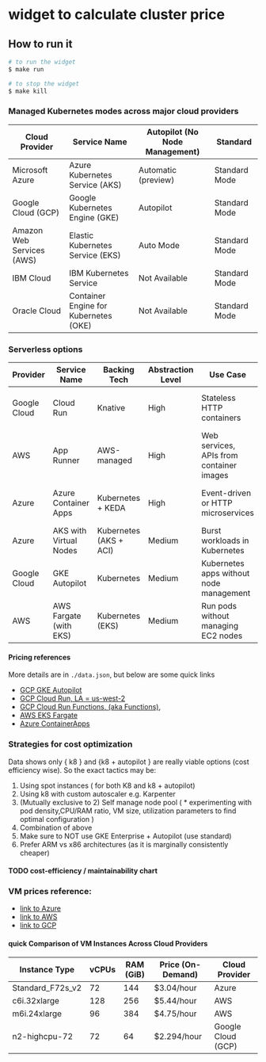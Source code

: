 
# widget to calculate cluster price

## How to run it 


```bash
# to run the widget
$ make run
```

```bash
# to stop the widget
$ make kill
```


### Managed Kubernetes modes across major cloud providers

| Cloud Provider     | Service Name                     | Autopilot (No Node Management) | Standard                |
|--------------------|----------------------------------|--------------------------------|-------------------------|
| Microsoft Azure    | Azure Kubernetes Service (AKS)   | Automatic (preview)            | Standard Mode           |
| Google Cloud (GCP) | Google Kubernetes Engine (GKE)   | Autopilot                      | Standard Mode           |
| Amazon Web Services (AWS) | Elastic Kubernetes Service (EKS) | Auto Mode               | Standard Mode           |
| IBM Cloud          | IBM Kubernetes Service           | Not Available                  | Standard Mode           |
| Oracle Cloud       | Container Engine for Kubernetes (OKE) | Not Available             | Standard Mode           |

### Serverless options 
| Provider      | Service Name           | Backing Tech          | Abstraction Level | Use Case                                      | Pricing Model                       |
|---------------|------------------------|-----------------------|-------------------|-----------------------------------------------|-------------------------------------|
| Google Cloud  | Cloud Run              | Knative               | High              | Stateless HTTP containers                      | Per request + CPU/Memory per sec  [link to pricing](https://cloud.google.com/run/pricing) |
| AWS           | App Runner             | AWS-managed           | High              | Web services, APIs from container images       | Per request + CPU/Memory per sec, [link to pricing](https://aws.amazon.com/apprunner/pricing/)   |
| Azure         | Azure Container Apps   | Kubernetes + KEDA     | High              | Event-driven or HTTP microservices             | Per request + CPU/Memory per sec, [link to pricing](https://azure.microsoft.com/en-us/pricing/details/container-apps/)   |
| Azure         | AKS with Virtual Nodes | Kubernetes (AKS + ACI)| Medium           | Burst workloads in Kubernetes                  | Per vCPU/Memory (ACI pricing)       |
| Google Cloud  | GKE Autopilot          | Kubernetes            | Medium            | Kubernetes apps without node management        | Per pod vCPU/Memory usage          |
| AWS           | AWS Fargate (with EKS) | Kubernetes (EKS)      | Medium            | Run pods without managing EC2 nodes            | Per vCPU and memory per second   [link to pricing](https://aws.amazon.com/fargate/pricing/)  |

#### Pricing references

More details are in `./data.json`, but below are some quick links
- [GCP GKE Autopilot](https://cloud.google.com/kubernetes-engine/pricing)
- [GCP Cloud Run, LA = us-west-2](https://cloud.google.com/run/pricing#tables)
- [GCP Cloud Run Functions, (aka Functions)](https://cloud.google.com/functions/pricing-1stgen), 
- [AWS EKS Fargate](https://aws.amazon.com/fargate/pricing/)
- [Azure ContainerApps](https://azure.microsoft.com/en-us/pricing/details/container-apps/)


### Strategies for cost optimization

Data shows only { k8 } and {k8 + autopilot } are really viable options (cost efficiency wise).
So the exact tactics may be:
1. Using spot instances ( for both K8 and k8 + autopilot)
2. Using k8 with custom autoscaler e.g. Karpenter 
3. (Mutually exclusive to 2) Self manage node pool ( * experimenting with pod density,CPU/RAM ratio, VM size, utilization parameters to find optimal configuration )
4. Combination of above
5. Make sure to NOT use GKE Enterprise + Autopilot (use standard)
6. Prefer ARM vs x86 architectures (as it is marginally consistently cheaper)

#### TODO cost-efficiency / maintainability chart


### VM prices reference:
- [link to Azure](https://instances.vantage.sh/azure/vm/f72s-v2)
- [link to AWS](https://instances.vantage.sh/aws/ec2/c6i.32xlarge)
- [link to GCP](https://instances.vantage.sh/aws/ec2/c6i.32xlarge)

#### quick Comparison of VM Instances Across Cloud Providers
 
| Instance Type    | vCPUs | RAM (GiB) | Price (On-Demand) | Cloud Provider     |
|------------------|-------|-----------|-------------------|--------------------|
| Standard_F72s_v2 | 72    | 144       | $3.04/hour        | Azure              |
| c6i.32xlarge      | 128   | 256       | $5.44/hour        | AWS                |
| m6i.24xlarge      | 96    | 384       | $4.75/hour        | AWS                |
| n2-highcpu-72     | 72    | 64        | $2.294/hour       | Google Cloud (GCP) |

